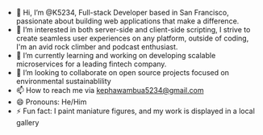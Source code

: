 - 👋 Hi, I’m @K5234, Full-stack Developer based in San Francisco, passionate about building web applications that make a difference.
- 👀 I’m interested in both server-side and client-side scripting, I strive to create seamless user experiences on any platform, outside of coding, I'm an avid rock climber and podcast enthusiast.
- 🌱 I’m currently learning and working on developing scalable microservices for a leading fintech company.
- 💞️ I’m looking to collaborate on open source projects focused on environmental sustainablility
- 📫 How to reach me via kephawambua5234@gmail.com
- 😄 Pronouns: He/Him
- ⚡ Fun fact: I paint maniature figures, and my work is displayed in a local gallery

<!---
K5234/K5234 is a ✨ special ✨ repository because its `README.md` (this file) appears on your GitHub profile.
You can click the Preview link to take a look at your changes.
--->
